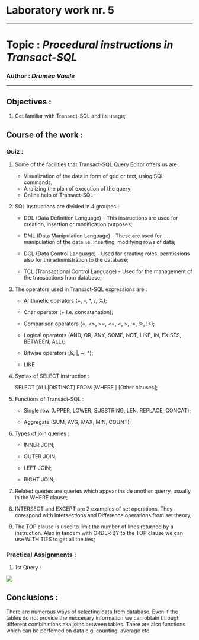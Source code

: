 # Laboratory work nr. 5
-----
# Topic : *Procedural instructions in Transact-SQL*
### Author : *Drumea Vasile*
-----
## Objectives :
1. Get familiar with Transact-SQL and its usage;

## Course of the work :
### Quiz :

1. Some of the facilities that Transact-SQL Query Editor offers us are :

    * Visualization of the data in form of grid or text, using SQL commands;
    * Analizing the plan of execution of the query;
    * Online help of Transact-SQL;
    
2. SQL instructions are divided in 4 groupes : 

    * DDL (Data Definition Language) - This instructions are used for creation, insertion or modification purposes;
    
    * DML (Data Manipulation Language) - These are used for manipulation of the data i.e. inserting, modifying rows of data;
    
    * DCL (Data Control Language) - Used for creating roles, permissions also for the administration to the database;
    
    * TCL (Transactional Control Language) - Used for the management of the transactions from database;

3. The operators used in Transact-SQL expressions are : 

    * Arithmetic operators (+, -, *, /, %);
    
    * Char operator (+ i.e. concatenation);
    
    * Comparison operators (=, <>, >=, <=, <, >, !=, !>, !<);
    
    * Logical operators (AND, OR, ANY, SOME, NOT, LIKE, IN, EXISTS, BETWEEN, ALL);
    
    * Bitwise operators (&, |, ~, ^);
    
    * LIKE

4. Syntax of SELECT instruction : 

   SELECT [ALL|DISTINCT] <Columns> 
      FROM <Tables>
      [WHERE <condition>] [Other clauses]; 

5. Functions of Transact-SQL :

    * Single row (UPPER, LOWER, SUBSTRING, LEN, REPLACE, CONCAT);
    
    * Aggregate (SUM, AVG, MAX, MIN, COUNT);

6. Types of join queries : 

    * INNER JOIN;
    
    * OUTER JOIN;
    
    * LEFT JOIN; 
    
    * RIGHT JOIN; 

7. Related queries are queries which appear inside another querry, usually in the WHERE clause; 

8. INTERSECT and EXCEPT are 2 examples of set operations. They corespond with Intersections and Difference operations from set theory;  

9. The TOP clause is used to limit the number of lines returned by a instruction. Also in tandem with ORDER BY to the TOP clause we can use WITH TIES to get all the ties;

### Practical Assignments :
1. 1st Query : 

![](images/.PNG)


## Conclusions : 

   There are numerous ways of selecting data from database. Even if the tables do not provide the neccesary information we can obtain through different combinations aka joins between tables. There are also functions which can be perfomed on data e.g. counting, average etc. 
